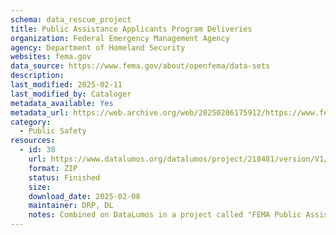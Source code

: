 ```yaml
---
schema: data_rescue_project 
title: Public Assistance Applicants Program Deliveries
organization: Federal Emergency Management Agency
agency: Department of Homeland Security
websites: fema.gov
data_source: https://www.fema.gov/about/openfema/data-sets
description: 
last_modified: 2025-02-11
last_modified_by: Cataloger
metadata_available: Yes
metadata_url: https://web.archive.org/web/20250206175912/https://www.fema.gov/openfema-data-page/public-assistance-applicants-program-deliveries-v1
category:
  - Public Safety
resources:
  - id: 38
    url: https://www.datalumos.org/datalumos/project/218481/version/V1/view
    format: ZIP
    status: Finished
    size: 
    download_date: 2025-02-08
    maintainer: DRP, DL
    notes: Combined on DataLumos in a project called "FEMA Public Assistance Dataset", mirroring grouping on OpenFEMA page
---
```


